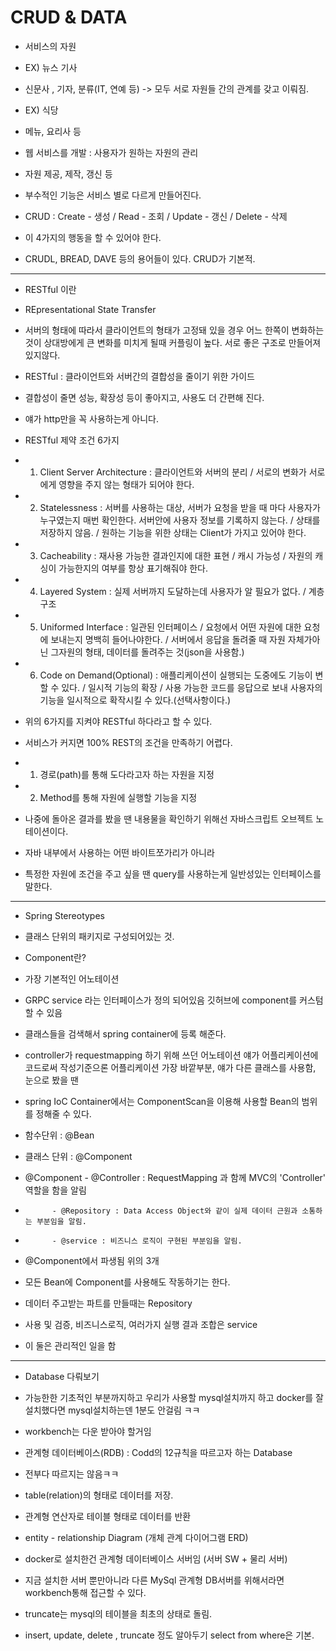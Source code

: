 # CRUD & DATA

* 서비스의 자원 
* EX) 뉴스 기사
* 신문사 , 기자, 분류(IT, 연예 등) -> 모두 서로 자원들 간의 관계를 갖고 이뤄짐.

* EX) 식당
* 메뉴, 요리사 등

* 웹 서비스를 개발 : 사용자가 원하는 자원의 관리
* 자원 제공, 제작, 갱신 등
* 부수적인 기능은 서비스 별로 다르게 만들어진다.

* CRUD : Create - 생성 / Read - 조회 / Update - 갱신 / Delete - 삭제
* 이 4가지의 행동을 할 수 있어야 한다.
* CRUDL, BREAD, DAVE 등의 용어들이 있다. CRUD가 기본적.

-----
* RESTful 이란
* REpresentational State Transfer
* 서버의 형태에 따라서 클라이언트의 형태가 고정돼 있을 경우 어느 한쪽이 변화하는것이 상대방에게 큰 변화를 미치게 될때 커플링이 높다. 서로 좋은 구조로 만들어져 있지않다.
* RESTful : 클라이언트와 서버간의 결합성을 줄이기 위한 가이드
* 결합성이 줄면 성능, 확장성 등이 좋아지고, 사용도 더 간편해 진다.
* 얘가 http만을 꼭 사용하는게 아니다.

* RESTful 제약 조건 6가지
* 1. Client Server Architecture : 클라이언트와 서버의 분리 / 서로의 변화가 서로에게 영향을 주지 않는 형태가 되어야 한다.
* 2. Statelessness : 서버를 사용하는 대상, 서버가 요청을 받을 때 마다 사용자가 누구였는지 매번 확인한다. 서버안에 사용자 정보를 기록하지 않는다. / 상태를 저장하지 않음. / 원하는 기능을 위한 상태는 Client가 가지고 있어야 한다.
* 3. Cacheability : 재사용 가능한 결과인지에 대한 표현 / 캐시 가능성 / 자원의 캐싱이 가능한지의 여부를 항상 표기해줘야 한다.
* 4. Layered System : 실제 서버까지 도달하는데 사용자가 알 필요가 없다. / 계층 구조 
* 5. Uniformed Interface : 일관된 인터페이스 / 요청에서 어떤 자원에 대한 요청에 보내는지 명백히 들어나야한다. / 서버에서 응답을 돌려줄 때 자원 자체가아닌 그자원의 형태, 데이터를 돌려주는 것(json을 사용함.)
* 6. Code on Demand(Optional) : 애플리케이션이 실행되는 도중에도 기능이 변할 수 있다. / 일시적 기능의 확장 / 사용 가능한 코드를 응답으로 보내 사용자의 기능을 일시적으로 확작시킬 수 있다.(선택사항이다.)

* 위의 6가지를 지켜야 RESTful 하다라고 할 수 있다.
* 서비스가 커지면 100% REST의 조건을 만족하기 어렵다.

* 1. 경로(path)를 통해 도다라고자 하는 자원을 지정
* 2. Method를 통해 자원에 실행할 기능을 지정
 
* 나중에 돌아온 결과를 봤을 땐 내용물을 확인하기 위해선 자바스크립트 오브젝트 노테이션이다.
* 자바 내부에서 사용하는 어떤 바이트쪼가리가 아니라
* 특정한 자원에 조건을 주고 싶을 땐 query를 사용하는게 일반성있는 인터페이스를 말한다.

-----
* Spring Stereotypes
* 클래스 단위의 패키지로 구성되어있는 것.

* Component란?
* 가장 기본적인 어노테이션
* GRPC service 라는 인터페이스가 정의 되어있음 깃허브에 component를 커스텀 할 수 있음
* 클래스들을 검색해서 spring container에 등록 해준다.
* controller가 requestmapping 하기 위해 쓰던 어노테이션 얘가 어플리케이션에 코드로써 작성기준으론 어플리케이션 가장 바깥부분, 얘가 다른 클래스를 사용함, 눈으로 봤을 땐

* spring IoC Container에서는 ComponentScan을 이용해 사용할 Bean의 범위를 정해줄 수 있다.
* 함수단위 : @Bean
* 클래스 단위 : @Component

* @Component - @Controller : RequestMapping 과 함께 MVC의 'Controller' 역할을 함을 알림
*           - @Repository : Data Access Object와 같이 실제 데이터 근원과 소통하는 부분임을 알림.
*           - @service : 비즈니스 로직이 구현된 부분임을 알림.
* @Component에서 파생됨 위의 3개

* 모든 Bean에 Component를 사용해도 작동하기는 한다.

* 데이터 주고받는 파트를 만들때는 Repository
* 사용 및 검증, 비즈니스로직, 여러가지 실행 결과 조합은 service
* 이 둘은 관리적인 일을 함
-----
* Database 다뤄보기
* 가능한한 기초적인 부분까지하고 우리가 사용할 mysql설치까지 하고 docker를 잘 설치했다면 mysql설치하는덴 1분도 안걸림 ㅋㅋ
* workbench는 다운 받아야 할거임
* 관계형 데이터베이스(RDB) : Codd의 12규칙을 따르고자 하는 Database
* 전부다 따르지는 않음ㅋㅋ
* table(relation)의 형태로 데이터를 저장.
* 관계형 연산자로 테이블 형태로 데이터를 반환

* entity - relationship Diagram (개체 관계 다이어그램 ERD)

* docker로 설치한건 관계형 데이터베이스 서버임 (서버 SW + 물리 서버)

* 지금 설치한 서버 뿐만아니라 다른 MySql 관계형 DB서버를 위해서라면 workbench통해 접근할 수 있다.

* truncate는 mysql의 테이블을 최초의 상태로 돌림.

*  insert, update, delete , truncate 정도 알아두기 select from where은 기본.
